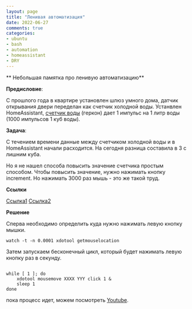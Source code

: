 ```yaml
---
layout: page
title: "Ленивая автоматизация"
date: 2022-06-27
comments: true
categories: 
- ubuntu
- bash
- automation
- homeassistant
- DRY
---
```


** Небольшая памятка про ленивую автоматизацию**
<!-- more -->

**Предисловие**:

С прошлого года в квартире установлен шлюз умного дома, датчик открывания двери переделан как счетчик холодной воды. 
Устанвлен HomeAssistant, [счетчик воды](https://imgur.com/Sobuv1k) (геркон) дает 1 импульс на 1 литр воды (1000 импульсов 1 куб воды).


**Задача**:

С течением времени данные между счетчиком холодной воды и в HomeAssistant начали расходится. На сегодня разница составила в 3 с лишним куба.

Но я не нашел способа повысить значение счетчика простым способом. Чтобы повысить значение, нужно нажимать кнопку increment. Но нажимать 3000 раз мышь - это же такой труд.

**Ссылки**

[Ссылка1](https://askubuntu.com/questions/179581/how-can-i-make-my-mouse-auto-click-every-5-seconds)
[Ссылка2](https://stackoverflow.com/questions/8480073/how-would-i-get-the-current-mouse-coordinates-in-bash)


**Решение**

Сперва необходимо определить куда нужно нажимать левую кнопку мышки.

```
watch -t -n 0.0001 xdotool getmouselocation
```

Затем запускаем бесконечный цикл, который будет нажимать левую кнопку раз в секунду.

```

while [ 1 ]; do
	xdotool mousemove XXXX YYY click 1 &
	sleep 1
done
```

пока процесс идет, можем посмотреть [Youtube](https://youtu.be/RLtjotH4Ozk).
